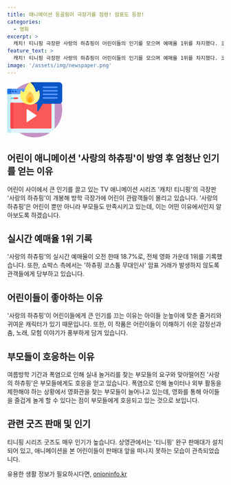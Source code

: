 ```yaml
---
title: 애니메이션 등골핑이 극장가를 점령! 암표도 등장!
categories:
  - 영화
excerpt: >
  캐치! 티니핑 극장판 사랑의 하츄핑이 어린이들의 인기를 모으며 예매율 1위를 차지했다. 코스튬 무대인사 이벤트는 좌석 99% 판매로 성황을 이루었지만, 암표 거래가 발견되어 관람객에게 경고가 발령되었다. 이 영화는 아이들의 눈높이에 맞춘 이해하기 쉬운 스토리와 귀여운 캐릭터로 눈길을 끌고 있으며, 부모들도 실내 놀이터로서 영화를 선택하는 이유로 지적되고 있다. 티니핑 굿즈 또한 인기를 끌고 있으며, 상영관에서는 관람객들이 완구를 구매하기 위해 머물고 있는 장면도 포착되었다.
feature_text: >
  캐치! 티니핑 극장판 사랑의 하츄핑이 어린이들의 인기를 모으며 예매율 1위를 차지했다. 코스튬 무대인사 이벤트는 좌석 99% 판매로 성황을 이루었지만, 암표 거래가 발견되어 관람객에게 경고가 발령되었다. 이 영화는 아이들의 눈높이에 맞춘 이해하기 쉬운 스토리와 귀여운 캐릭터로 눈길을 끌고 있으며, 부모들도 실내 놀이터로서 영화를 선택하는 이유로 지적되고 있다. 티니핑 굿즈 또한 인기를 끌고 있으며, 상영관에서는 관람객들이 완구를 구매하기 위해 머물고 있는 장면도 포착되었다.
image: '/assets/img/newspaper.png'
---
```


<p><img src="/assets/img/news.png" alt="rentncar 속보" /></p>

<h2 data-ke-size="size26">어린이 애니메이션 '사랑의 하츄핑'이 방영 후 엄청난 인기를 얻는 이유</h2>

<p data-ke-size="size16">어린이 사이에서 큰 인기를 끌고 있는 TV 애니메이션 시리즈 '캐치! 티니핑'의 극장판 '사랑의 하츄핑'이 개봉해 방학 극장가에 어린이 관람객들이 몰리고 있습니다. '사랑의 하츄핑'은 어린이 뿐만 아니라 부모들도 만족시키고 있는데, 이는 어떤 이유에서인지 알아보도록 하겠습니다.</p>

<h2 data-ke-size="size26">실시간 예매율 1위 기록</h2>

<p data-ke-size="size16">'사랑의 하츄핑'의 실시간 예매율이 오전 한때 18.7%로, 전체 영화 가운데 1위를 기록했습니다. 또한, 쇼박스 측에서는 '하츄핑 코스튬 무대인사' 암표 거래가 발생하지 않도록 관객들에게 당부하고 있습니다.</p>

<h2 data-ke-size="size26">어린이들이 좋아하는 이유</h2>

<p data-ke-size="size16">'사랑의 하츄핑'이 어린이들에게 큰 인기를 끄는 이유는 아이들 눈높이에 맞춘 줄거리와 귀여운 캐릭터가 있기 때문입니다. 또한, 이 작품은 어린이들이 이해하기 쉬운 감정선과 춤, 노래, 모험 이야기가 풍부하게 담겨 있습니다.</p>

<h2 data-ke-size="size26">부모들이 호응하는 이유</h2>

<p data-ke-size="size16">여름방학 기간과 폭염으로 인해 실내 놀거리를 찾는 부모들의 요구와 맞아떨어진 '사랑의 하츄핑'은 부모들에게도 호응을 얻고 있습니다. 폭염으로 인해 놀이터나 외부 활동을 제한해야 하는 상황에서 영화관을 찾는 부모들이 늘어나고 있는데, 영화를 통해 아이들을 즐겁게 놀게 할 수 있다는 점이 부모들에게 호응되고 있는 것으로 보입니다.</p>

<h2 data-ke-size="size26">관련 굿즈 판매 및 인기</h2>

<p data-ke-size="size16">티니핑 시리즈 굿즈도 매우 인기가 높습니다. 상영관에서는 '티니핑' 완구 판매대가 설치되어 있고, 애니메이션을 본 어린이들이 판매대 앞을 떠나지 못하는 모습이 관측되었습니다.</p>
유용한 생활 정보가 필요하시다면, <a href="https://onioninfo.kr" rel="dofollow">onioninfo.kr</a>


